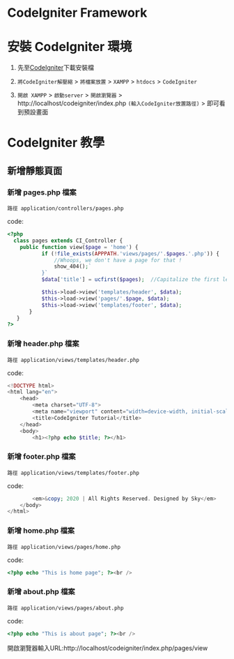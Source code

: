 # CodeIgniter Framework


# 安裝 CodeIgniter 環境

1. 先至[CodeIgniter](https://codeigniter.org.tw/userguide3/installation/downloads.html)下載安裝檔 <br>

2. `將CodeIgniter解壓縮` > `將檔案放置` > `XAMPP` > `htdocs` > `CodeIgniter`

3. `開啟 XAMPP` > `啟動server` > `開啟瀏覽器` > http://localhost/codeigniter/index.php `(輸入CodeIgniter放置路徑)` > 即可看到預設畫面


# CodeIgniter 教學

## 新增靜態頁面

### 新增 pages.php 檔案

`路徑 application/controllers/pages.php`

code:
```php
<?php
  class pages extends CI_Controller {
    public function view($page = 'home') {
           if (!file_exists(APPPATH.'views/pages/'.$pages.'.php')) {
               //Whoops, we don't have a page for that !
               show_404();`
           }`
           $data['title'] = ucfirst($pages);  //Capitalize the first letter

           $this->load->view('templates/header', $data);
           $this->load->view('pages/'.$page, $data);
           $this->load->view('templates/footer', $data);
       }
   }
?>
```


### 新增 header.php 檔案

`路徑 application/views/templates/header.php`

code:
```php
<!DOCTYPE html>
<html lang="en">
    <head>
        <meta charset="UTF-8">
        <meta name="viewport" content="width=device-width, initial-scale=1.0">
        <title>CodeIgniter Tutorial</title>
    </head>
    <body>
        <h1><?php echo $title; ?></h1>
```


### 新增 footer.php 檔案

`路徑 application/views/templates/footer.php` 

code:
```php
        <em>&copy; 2020 | All Rights Reserved. Designed by Sky</em>
    </body>
</html>
```

### 新增 home.php 檔案

`路徑 application/views/pages/home.php` 

code:
```php
<?php echo "This is home page"; ?><br />
```

### 新增 about.php 檔案

`路徑 application/views/pages/about.php` 

code:
```php
<?php echo "This is about page"; ?><br />
```


開啟瀏覽器輸入URL:http://localhost/codeigniter/index.php/pages/view



